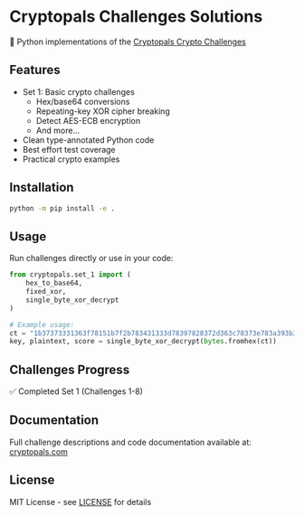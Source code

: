 # Cryptopals Challenges Solutions

🔐 Python implementations of the [Cryptopals Crypto Challenges](https://cryptopals.com/)

## Features

- Set 1: Basic crypto challenges
  - Hex/base64 conversions
  - Repeating-key XOR cipher breaking
  - Detect AES-ECB encryption
  - And more...
- Clean type-annotated Python code
- Best effort test coverage
- Practical crypto examples

## Installation

```bash
python -m pip install -e .
```

## Usage

Run challenges directly or use in your code:

```python
from cryptopals.set_1 import (
    hex_to_base64,
    fixed_xor,
    single_byte_xor_decrypt
)

# Example usage:
ct = "1b37373331363f78151b7f2b783431333d78397828372d363c78373e783a393b3736"
key, plaintext, score = single_byte_xor_decrypt(bytes.fromhex(ct))
```

## Challenges Progress

✅ Completed Set 1 (Challenges 1-8)

## Documentation

Full challenge descriptions and code documentation available at:  
[cryptopals.com](https://cryptopals.com/)

## License

MIT License - see [LICENSE](LICENSE) for details
